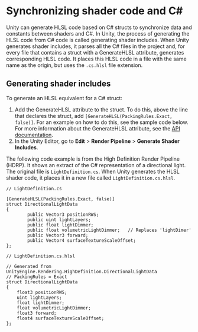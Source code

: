 # Synchronizing shader code and C#

Unity can generate HLSL code based on C# structs to synchronize data and constants between shaders and C#. In Unity, the process of generating the HLSL code from C# code is called generating shader includes. When Unity generates shader includes, it parses all the C# files in the project and, for every file that contains a struct with a GenerateHLSL attribute, generates corresponding HLSL code. It places this HLSL code in a file with the same name as the origin, but uses the `.cs.hlsl` file extension.

## Generating shader includes

To generate an HLSL equivalent for a C# struct:

1. Add the GenerateHLSL attribute to the struct. To do this, above the line that declares the struct, add `[GenerateHLSL(PackingRules.Exact, false)]`. For an example on how to do this, see the sample code below. For more information about the GenerateHLSL attribute, see the [API documentation](../api/UnityEngine.Rendering.GenerateHLSL.html).
2. In the Unity Editor, go to **Edit** > **Render Pipeline** > **Generate Shader Includes**.

The following code example is from the High Definition Render Pipeline (HDRP). It shows an extract of the C# representation of a directional light. The original file is `LightDefinition.cs`. When Unity generates the HLSL shader code, it places it in a new file called `LightDefinition.cs.hlsl`.


```
// LightDefinition.cs

[GenerateHLSL(PackingRules.Exact, false)]
struct DirectionalLightData
{
        public Vector3 positionRWS;
        public uint lightLayers;
        public float lightDimmer;
        public float volumetricLightDimmer;   // Replaces 'lightDimer'
        public Vector3 forward;
        public Vector4 surfaceTextureScaleOffset;
};
```

```
// LightDefinition.cs.hlsl

// Generated from UnityEngine.Rendering.HighDefinition.DirectionalLightData
// PackingRules = Exact
struct DirectionalLightData
{
    float3 positionRWS;
    uint lightLayers;
    float lightDimmer;
    float volumetricLightDimmer;
    float3 forward;
    float4 surfaceTextureScaleOffset;
};
```
